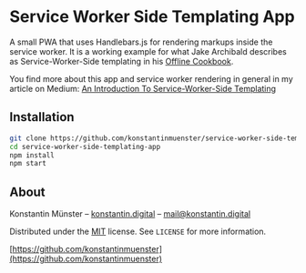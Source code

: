 # Service Worker Side Templating App

A small PWA that uses Handlebars.js for rendering markups inside the service worker. It is a working example for what Jake Archibald describes as Service-Worker-Side templating in his [Offline Cookbook](https://jakearchibald.com/2014/offline-cookbook/#serviceworker-side-templating).

You find more about this app and service worker rendering in general in my article on Medium:
[An Introduction To Service-Worker-Side Templating](https://medium.com/@konstantin.muenster/an-introduction-to-service-worker-side-templating-858b835d5062)

## Installation

```sh
git clone https://github.com/konstantinmuenster/service-worker-side-templating-app
cd service-worker-side-templating-app
npm install
npm start
```

## About

Konstantin Münster – [konstantin.digital](https://konstantin.digital) – [mail@konstantin.digital](mailto:mail@konstantin.digital)

Distributed under the [MIT](http://showalicense.com/?fullname=Konstantin+M%C3%BCnster&year=2019#license-mit) license. 
See ``LICENSE`` for more information.

[https://github.com/konstantinmuenster](https://github.com/konstantinmuenster)
